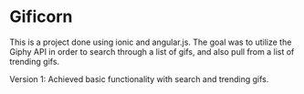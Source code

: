 # Gificorn

This is a project done using ionic and angular.js. The goal was to utilize the Giphy API in order to search through a list of gifs, and also pull from a list of trending gifs.

Version 1: Achieved basic functionality with search and trending gifs.
